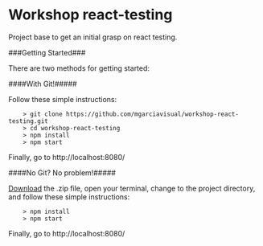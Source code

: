 # Workshop react-testing


Project base to get an initial grasp on react testing.

###Getting Started###

There are two methods for getting started:

####With Git!#####

Follow these simple instructions:

```
	> git clone https://github.com/mgarciavisual/workshop-react-testing.git
	> cd workshop-react-testing
	> npm install
	> npm start
```

Finally, go to http://localhost:8080/

####No Git? No problem!#####

[Download](https://github.com/mgarciavisual/workshop-react-testing/archive/master.zip) the .zip file, open your terminal, change to the project directory, and follow these simple instructions:

```
	> npm install
	> npm start
```

Finally, go to http://localhost:8080/
